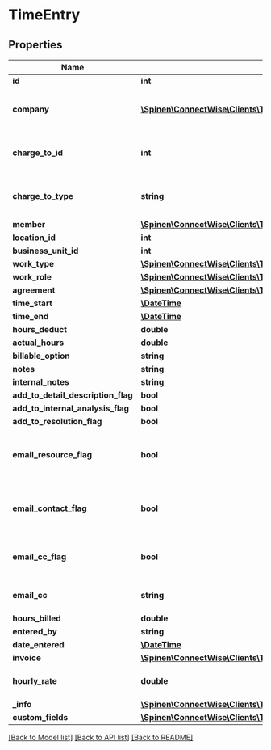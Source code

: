 # TimeEntry

## Properties
Name | Type | Description | Notes
------------ | ------------- | ------------- | -------------
**id** | **int** |  | [optional] 
**company** | [**\Spinen\ConnectWise\Clients\Time\Spinen\ConnectWise\Clients\Time\Model\CompanyReference**](CompanyReference.md) | If chargeToId is not specified, we asume you enter time against the company specified | [optional] 
**charge_to_id** | **int** | If chargeToId is not specified, we asume you enter time against the company specified | [optional] 
**charge_to_type** | **string** | If chargeToId is not specified, we asume you enter time against the company specified | [optional] 
**member** | [**\Spinen\ConnectWise\Clients\Time\Spinen\ConnectWise\Clients\Time\Model\MemberReference**](MemberReference.md) |  | [optional] 
**location_id** | **int** |  | [optional] 
**business_unit_id** | **int** |  | [optional] 
**work_type** | [**\Spinen\ConnectWise\Clients\Time\Spinen\ConnectWise\Clients\Time\Model\WorkTypeReference**](WorkTypeReference.md) |  | [optional] 
**work_role** | [**\Spinen\ConnectWise\Clients\Time\Spinen\ConnectWise\Clients\Time\Model\WorkRoleReference**](WorkRoleReference.md) |  | [optional] 
**agreement** | [**\Spinen\ConnectWise\Clients\Time\Spinen\ConnectWise\Clients\Time\Model\AgreementReference**](AgreementReference.md) |  | [optional] 
**time_start** | [**\DateTime**](\DateTime.md) |  | 
**time_end** | [**\DateTime**](\DateTime.md) |  | [optional] 
**hours_deduct** | **double** |  | [optional] 
**actual_hours** | **double** |  | [optional] 
**billable_option** | **string** |  | [optional] 
**notes** | **string** |  | [optional] 
**internal_notes** | **string** |  | [optional] 
**add_to_detail_description_flag** | **bool** |  | [optional] 
**add_to_internal_analysis_flag** | **bool** |  | [optional] 
**add_to_resolution_flag** | **bool** |  | [optional] 
**email_resource_flag** | **bool** | This is an action flag. To update this value use the /service/tickets endpoint automaticEmailResourceFlag field | [optional] 
**email_contact_flag** | **bool** | This is an action flag. To update this value use the /service/tickets endpoint automaticEmailContactFlag field | [optional] 
**email_cc_flag** | **bool** | This is an action flag. To update this value use the /service/tickets endpoint automaticEmailCcFlag field | [optional] 
**email_cc** | **string** | To update this value use the /service/tickets endpoint automaticEmailCc field | [optional] 
**hours_billed** | **double** |  | [optional] 
**entered_by** | **string** |  | [optional] 
**date_entered** | [**\DateTime**](\DateTime.md) |  | [optional] 
**invoice** | [**\Spinen\ConnectWise\Clients\Time\Spinen\ConnectWise\Clients\Time\Model\InvoiceReference**](InvoiceReference.md) |  | [optional] 
**hourly_rate** | **double** | This field may only be Updated, it is defaulted on Create | [optional] 
**_info** | [**\Spinen\ConnectWise\Clients\Time\Spinen\ConnectWise\Clients\Time\Model\Metadata**](Metadata.md) | Metadata of the entity | [optional] 
**custom_fields** | [**\Spinen\ConnectWise\Clients\Time\Spinen\ConnectWise\Clients\Time\Model\CustomFieldValue[]**](CustomFieldValue.md) |  | [optional] 

[[Back to Model list]](../README.md#documentation-for-models) [[Back to API list]](../README.md#documentation-for-api-endpoints) [[Back to README]](../README.md)


